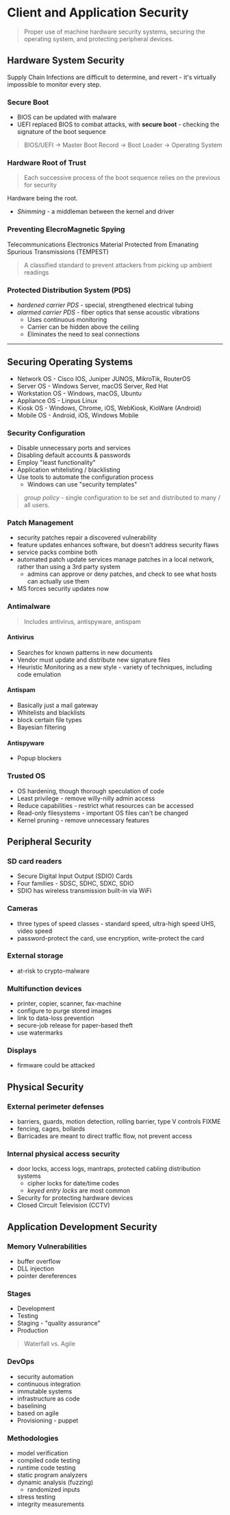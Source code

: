 Client and Application Security
======================================

> Proper use of machine hardware security systems, securing the operating system,
> and protecting peripheral devices.

## Hardware System Security

Supply Chain Infections are difficult to determine, and revert - it's virtually impossible
to monitor every step.

### Secure Boot

- BIOS can be updated with malware
- UEFI replaced BIOS to combat attacks, with **secure boot** - checking the signature of the boot sequence

> BIOS/UEFI → Master Boot Record → Boot Loader → Operating System

### Hardware Root of Trust

> Each successive process of the boot sequence relies on the previous for security

Hardware being the root.

- _Shimming_ - a middleman between the kernel and driver

### Preventing ElecroMagnetic Spying

Telecommunications Electronics Material Protected from Emanating Spurious Transmissions (TEMPEST)

> A classified standard to prevent attackers from picking up ambient readings

### Protected Distribution System (PDS)

- _hardened carrier PDS_ - special, strengthened electrical tubing
- _alarmed carrier PDS_ - fiber optics that sense acoustic vibrations
  - Uses continuous monitoring
  - Carrier can be hidden above the ceiling
  - Eliminates the need to seal connections

----------------------

## Securing Operating Systems

- Network OS - Cisco IOS, Juniper JUNOS, MikroTik, RouterOS
- Server OS - Windows Server, macOS Server, Red Hat
- Workstation OS - Windows, macOS, Ubuntu
- Appliance OS - Linpus Linux
- Kiosk OS - Windows, Chrome, iOS, WebKiosk, KioWare (Android)
- Mobile OS - Android, iOS, Windows Mobile

### Security Configuration

- Disable unnecessary ports and services
- Disabling default accounts & passwords
- Employ "least functionality"
- Application whitelisting / blacklisting
- Use tools to automate the configuration process
  - Windows can use "security templates"
  
> _group policy_ - single configuration to be set and distributed to many / all users.
  
### Patch Management

- security patches repair a discovered vulnerability
- feature updates enhances software, but doesn't address security flaws
- service packs combine both
- automated patch update services manage patches in a local network, rather than using a 3rd party system
  - admins can approve or deny patches, and check to see what hosts can actually use them
- MS forces security updates now

### Antimalware

> Includes antivirus, antispyware, antispam

#### Antivirus

- Searches for known patterns in new documents
- Vendor must update and distribute new signature files
- Heuristic Monitoring as a new style - variety of techniques, including code emulation

#### Antispam

- Basically just a mail gateway
- Whitelists and blacklists
- block certain file types
- Bayesian filtering

#### Antispyware

- Popup blockers

### Trusted OS

- OS hardening, though thorough speculation of code
- Least privilege - remove willy-nilly admin access
- Reduce capabilities - restrict what resources can be accessed
- Read-only filesystems - important OS files can't be changed
- Kernel pruning - remove unnecessary features

## Peripheral Security

### SD card readers

- Secure Digital Input Output (SDIO) Cards
- Four families - SDSC, SDHC, SDXC, SDIO
- SDIO has wireless transmission built-in via WiFi

### Cameras

- three types of speed classes - standard speed, ultra-high speed UHS, video speed
- password-protect the card, use encryption, write-protect the card

### External storage

- at-risk to crypto-malware

### Multifunction devices

- printer, copier, scanner, fax-machine
- configure to purge stored images
- link to data-loss prevention
- secure-job release for paper-based theft
- use watermarks

### Displays

- firmware could be attacked

## Physical Security

### External perimeter defenses

- barriers, guards, motion detection, rolling barrier, type V controls FIXME
- fencing, cages, bollards
- Barricades are meant to direct traffic flow, not prevent access

### Internal physical access security

- door locks, access logs, mantraps, protected cabling distribution systems
  - cipher locks for date/time codes
  - _keyed entry locks_ are most common
- Security for protecting hardware devices
- Closed Circuit Television (CCTV)

## Application Development Security

### Memory Vulnerabilities

- buffer overflow
- DLL injection
- pointer dereferences

### Stages

- Development
- Testing
- Staging - "quality assurance"
- Production

> Waterfall vs. Agile

### DevOps
- security automation
- continuous integration
- immutable systems
- infrastructure as code
- baselining
- based on agile
- Provisioning - puppet

### Methodologies

- model verification
- compiled code testing
- runtime code testing
- static program analyzers
- dynamic analysis (fuzzing)
  - randomized inputs
- stress testing
- integrity measurements
